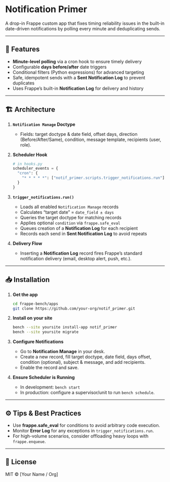 # Notification Primer

A drop-in Frappe custom app that fixes timing reliability issues in the built-in date-driven notifications by polling every minute and deduplicating sends.  

---

## 🚀 Features

- **Minute-level polling** via a cron hook to ensure timely delivery  
- Configurable **days before/after** date triggers  
- Conditional filters (Python expressions) for advanced targeting  
- Safe, idempotent sends with a **Sent Notification Log** to prevent duplicates  
- Uses Frappe’s built-in **Notification Log** for delivery and history  

---

## 🏗 Architecture

1. **`Notification Manage` Doctype**  
   - Fields: target doctype & date field, offset days, direction (Before/After/Same), condition, message template, recipients (user, role).

2. **Scheduler Hook**  
   ```python
   # in hooks.py
   scheduler_events = {
     "cron": {
       "* * * * *": ["notif_primer.scripts.trigger_notifications.run"]
     }
   }
   ```

3. **`trigger_notifications.run()`**  
   - Loads all enabled `Notification Manage` records  
   - Calculates “target date” = `date_field ± days`  
   - Queries the target doctype for matching records  
   - Applies optional `condition` via `frappe.safe_eval`  
   - Queues creation of a **Notification Log** for each recipient  
   - Records each send in **Sent Notification Log** to avoid repeats

4. **Delivery Flow**  
   - Inserting a **Notification Log** record fires Frappe’s standard notification delivery (email, desktop alert, push, etc.).  

---

## 📥 Installation

1. **Get the app**  
   ```bash
   cd frappe-bench/apps
   git clone https://github.com/your-org/notif_primer.git
   ```

2. **Install on your site**  
   ```bash
   bench --site yoursite install-app notif_primer
   bench --site yoursite migrate
   ```

3. **Configure Notifications**  
   - Go to **Notification Manage** in your desk.  
   - Create a new record, fill target doctype, date field, days offset, condition (optional), subject & message, and add recipients.  
   - Enable the record and save.

4. **Ensure Scheduler is Running**  
   - In development: `bench start`  
   - In production: configure a supervisor/unit to run `bench schedule`.

---

## ⚙️ Tips & Best Practices

- Use **frappe.safe_eval** for conditions to avoid arbitrary code execution.  
- Monitor **Error Log** for any exceptions in `trigger_notifications.run`.  
- For high-volume scenarios, consider offloading heavy loops with `frappe.enqueue`.  

---

## 📜 License

MIT © [Your Name / Org]

